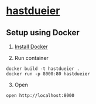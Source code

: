 # [hastdueier](http://hastdueier.de)

## Setup using Docker

1. [Install Docker](https://docs.docker.com/engine/getstarted/step_one/)

2. Run container

```
docker build -t hastdueier .
docker run -p 8000:80 hastdueier
```

3. Open

```
open http://localhost:8000
```
